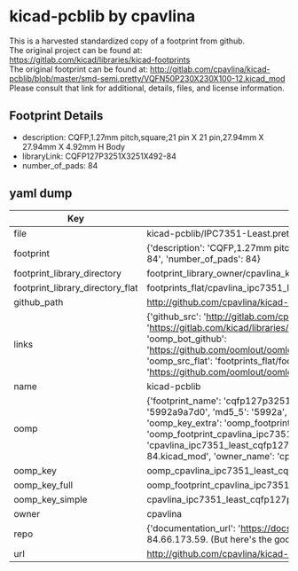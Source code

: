 # kicad-pcblib by cpavlina  
This is a harvested standardized copy of a footprint from github.  
The original project can be found at:  
https://gitlab.com/kicad/libraries/kicad-footprints  
The original footprint can be found at:
http://gitlab.com/cpavlina/kicad-pcblib/blob/master/smd-semi.pretty/VQFN50P230X230X100-12.kicad_mod
Please consult that link for additional, details, files, and license information.  
## Footprint Details
* description: CQFP,1.27mm pitch,square;21 pin X 21 pin,27.94mm X 27.94mm X 4.92mm H Body  
* libraryLink: CQFP127P3251X3251X492-84  
* number_of_pads: 84  
## yaml dump  
| Key | Value |  
| --- | --- |  
| file | kicad-pcblib/IPC7351-Least.pretty/CQFP127P3251X3251X492-84.kicad_mod |  
| footprint | {'description': 'CQFP,1.27mm pitch,square;21 pin X 21 pin,27.94mm X 27.94mm X 4.92mm H Body', 'libraryLink': 'CQFP127P3251X3251X492-84', 'number_of_pads': 84} |  
| footprint_library_directory | footprint_library_owner/cpavlina_kicad-pcblib |  
| footprint_library_directory_flat | footprints_flat/cpavlina_ipc7351_least_cqfp127p3251x3251x492_84/working |  
| github_path | http://github.com/cpavlina/kicad-pcblib/blob/master/IPC7351-Least.pretty/CQFP127P3251X3251X492-84.kicad_mod |  
| links | {'github_src': 'http://gitlab.com/cpavlina/kicad-pcblib/blob/master/smd-semi.pretty/VQFN50P230X230X100-12.kicad_mod', 'github_src_repo': 'https://gitlab.com/kicad/libraries/kicad-footprints', 'oomp_bot': 'footprints/cpavlina_ipc7351_least_cqfp127p3251x3251x492_84/working', 'oomp_bot_github': 'https://github.com/oomlout/oomlout_oomp_footprint_bot/tree/main/footprints/cpavlina_ipc7351_least_cqfp127p3251x3251x492_84/working', 'oomp_src_flat': 'footprints_flat/footprints_flat/cpavlina_ipc7351_least_cqfp127p3251x3251x492_84/working', 'oomp_src_flat_github': 'https://github.com/oomlout/oomlout_oomp_footprint_src/tree/main/footprints_flat/cpavlina_ipc7351_least_cqfp127p3251x3251x492_84/working'} |  
| name | kicad-pcblib |  
| oomp | {'footprint_name': 'cqfp127p3251x3251x492_84', 'library_name': 'ipc7351_least', 'md5': '5992a9a7d0db47dad86c7901085f6c5f', 'md5_10': '5992a9a7d0', 'md5_5': '5992a', 'md5_6': '5992a9', 'oomp_key': 'oomp_cpavlina_ipc7351_least_cqfp127p3251x3251x492_84', 'oomp_key_extra': 'oomp_footprint_cpavlina_ipc7351_least_cqfp127p3251x3251x492_84', 'oomp_key_full': 'oomp_footprint_cpavlina_ipc7351_least_cqfp127p3251x3251x492_84_5992a9', 'oomp_key_simple': 'cpavlina_ipc7351_least_cqfp127p3251x3251x492_84', 'original_filename': 'kicad-pcblib/IPC7351-Least.pretty/CQFP127P3251X3251X492-84.kicad_mod', 'owner_name': 'cpavlina'} |  
| oomp_key | oomp_cpavlina_ipc7351_least_cqfp127p3251x3251x492_84 |  
| oomp_key_full | oomp_footprint_cpavlina_ipc7351_least_cqfp127p3251x3251x492_84 |  
| oomp_key_simple | cpavlina_ipc7351_least_cqfp127p3251x3251x492_84 |  
| owner | cpavlina |  
| repo | {'documentation_url': 'https://docs.github.com/rest/overview/resources-in-the-rest-api#rate-limiting', 'message': "API rate limit exceeded for 84.66.173.59. (But here's the good news: Authenticated requests get a higher rate limit. Check out the documentation for more details.)"} |  
| url | http://github.com/cpavlina/kicad-pcblib |  

